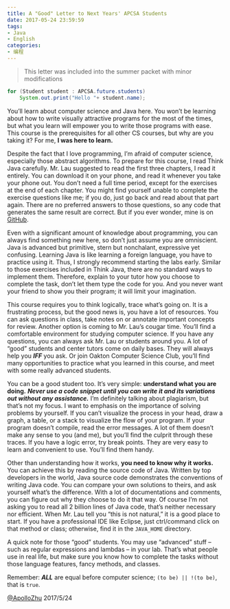 ```yaml
---
title: A "Good" Letter to Next Years' APCSA Students
date: 2017-05-24 23:59:59
tags:
- Java
- English
categories:
- 编程
---
```


> This letter was included into the summer packet with minor modifications

```java
for (Student student : APCSA.future.students)
    System.out.print("Hello "+ student.name);
```

You’ll learn about computer science and Java here. You won’t be learning about how to write visually attractive programs for the most of the times, but what you learn will empower you to write those programs with ease. This course is the prerequisites for all other CS courses, but why are you taking it? For me, **I was here to learn.**

<!-- more -->

Despite the fact that I love programming, I’m afraid of computer science, especially those abstract algorithms. To prepare for this course, I read Think Java carefully. Mr. Lau suggested to read the first three chapters, I read it entirely. You can download it on your phone, and read it whenever you take your phone out. You don’t need a full time period, except for the exercises at the end of each chapter. You might find yourself unable to complete the exercise questions like me; if you do, just go back and read about that part again. There are no preferred answers to those questions, so any code that generates the same result are correct. But if you ever wonder, mine is on [GitHub](https://github.com/ApolloZhu/Think-Java-Exercises).

Even with a significant amount of knowledge about programming, you can always find something new here, so don’t just assume you are omniscient. Java is advanced but primitive, stern but nonchalant, expressive yet confusing. Learning Java is like learning a foreign language, you have to practice using it. Thus, I strongly recommend starting the labs early. Similar to those exercises included in Think Java, there are no standard ways to implement them. Therefore, explain to your tutor how you choose to complete the task, don’t let them type the code for you. And you never want your friend to show you their program; it will limit your imagination.

This course requires you to think logically, trace what’s going on. It is a frustrating process, but the good news is, you have a lot of resources. You can ask questions in class, take notes on or annotate important concepts for review. Another option is coming to Mr. Lau’s cougar time. You’ll find a comfortable environment for studying computer science. If you have any questions, you can always ask Mr. Lau or students around you. A lot of “good” students and center tutors come on daily bases. They will always help you ***IFF*** you ask. Or join Oakton Computer Science Club, you’ll find many opportunities to practice what you learned in this course, and meet with some really advanced students.

You can be a good student too. It’s very simple: **understand what you are doing.** ***Never use a code snippet until you can write it and its variations out without any assistance.*** I’m definitely talking about plagiarism, but that’s not my focus. I want to emphasis on the importance of solving problems by yourself. If you can’t visualize the process in your head, draw a graph, a table, or a stack to visualize the flow of your program. If your program doesn’t compile, read the error messages. A lot of them doesn’t make any sense to you (and me), but you’ll find the culprit through these traces. If you have a logic error, try break points. They are very easy to learn and convenient to use. You’ll find them handy. 

Other than understanding how it works, **you need to know why it works.** You can achieve this by reading the source code of Java. Written by top developers in the world, Java source code demonstrates the conventions of writing Java code. You can compare your own solutions to theirs, and ask yourself what’s the difference. With a lot of documentations and comments, you can figure out why they choose to do it that way. Of course I’m not asking you to read all 2 billion lines of Java code, that’s neither necessary nor efficient. When Mr. Lau tell you “this is not natural,” it is a good place to start. If you have a professional IDE like Eclipse, just ctrl/command click on that method or class; otherwise, find it in the `JAVA_HOME` directory.

A quick note for those “good” students. You may use “advanced” stuff – such as regular expressions and lambdas – in your lab. That’s what people use in real life, but make sure you know how to complete the tasks without those language features, fancy methods, and classes.

Remember: ***ALL*** are equal before computer science; `(to be) || !(to be)`, that is `true`.

[@ApolloZhu](https://github.com/ApolloZhu)
2017/5/24
